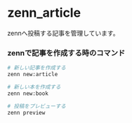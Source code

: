 # zenn_article
zennへ投稿する記事を管理しています。

### zennで記事を作成する時のコマンド

```sh
# 新しい記事を作成する
zenn new:article

# 新しい本を作成する
zenn new:book

# 投稿をプレビューする
zenn preview
```